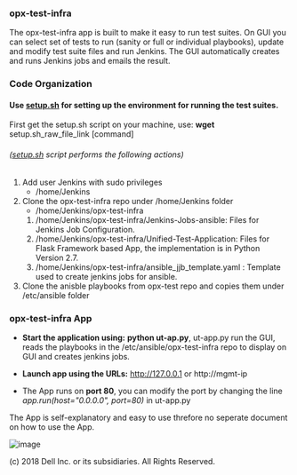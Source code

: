 ### opx-test-infra
The opx-test-infra app is built to make it easy to run test suites. On GUI you can select set of tests to run (sanity or full or individual playbooks), update and modify test suite files and run Jenkins. The GUI automatically creates and runs Jenkins jobs and emails the result.
### Code Organization
#### Use [setup.sh](./setup.sh) for setting up the environment for running the test suites.
First get the setup.sh script on your machine, use: **wget** setup.sh_raw_file_link [command] 
###### ([setup.sh](./setup.sh) script performs the following actions)
1. Add user Jenkins with sudo privileges 
   * /home/Jenkins 
2. Clone the opx-test-infra repo under /home/Jenkins folder
   * /home/Jenkins/opx-test-infra
   1. /home/Jenkins/opx-test-infra/Jenkins-Jobs-ansible: Files for Jenkins Job Configuration.
   2. /home/Jenkins/opx-test-infra/Unified-Test-Application: Files for Flask Framework based App, the implementation is in Python Version 2.7.
   3. /home/Jenkins/opx-test-infra/ansible_jjb_template.yaml : Template used to create jenkins jobs for ansible.
3. Clone the anisble playbooks from opx-test repo and copies them under /etc/ansible folder

### opx-test-infra App

* **Start the application using:** **python ut-ap.py**, ut-app.py run the GUI, reads the playbooks in the /etc/ansible/opx-test-infra repo to display on GUI and creates jenkins jobs.

* **Launch app using the URLs:** http://127.0.0.1 or http://mgmt-ip

* The App runs on **port 80**, you can modify the port by changing the line *app.run(host="0.0.0.0", port=80)* in ut-app.py

The App is self-explanatory and easy to use threfore no seperate document on how to use the App.

![image](https://user-images.githubusercontent.com/14809064/46369575-3c7b9380-c638-11e8-8199-ff431ce8d80c.png)


(c) 2018 Dell Inc. or its subsidiaries. All Rights Reserved.
